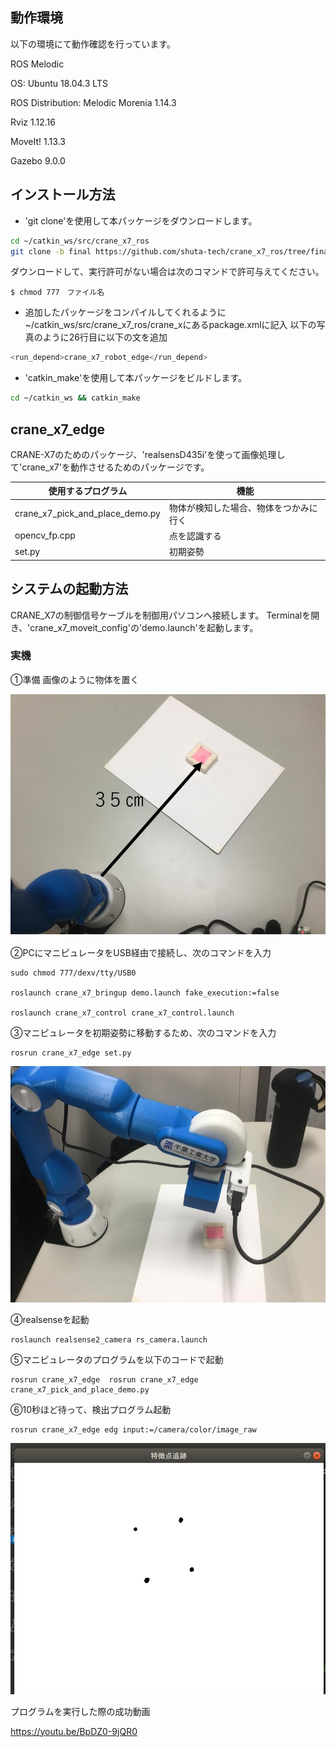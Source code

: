 ## 動作環境

以下の環境にて動作確認を行っています。

ROS Melodic

OS: Ubuntu 18.04.3 LTS

ROS Distribution: Melodic Morenia 1.14.3

Rviz 1.12.16

MoveIt! 1.13.3

Gazebo 9.0.0

## インストール方法

- 'git clone'を使用して本パッケージをダウンロードします。

```sh	
cd ~/catkin_ws/src/crane_x7_ros
git clone -b final https://github.com/shuta-tech/crane_x7_ros/tree/final/crane_x7_edge
```

ダウンロードして、実行許可がない場合は次のコマンドで許可与えてください。

	$ chmod 777　ファイル名

- 追加したパッケージをコンパイルしてくれるように~/catkin_ws/src/crane_x7_ros/crane_xにあるpackage.xmlに記入
  以下の写真のように26行目に以下の文を追加

```sh
<run_depend>crane_x7_robot_edge</run_depend>
```

- 'catkin_make'を使用して本パッケージをビルドします。

```sh
cd ~/catkin_ws && catkin_make
```

## crane_x7_edge

CRANE-X7のためのパッケージ、'realsensD435i'を使って画像処理して'crane_x7'を動作させるためのパッケージです。

| 使用するプログラム | 機能 |
----|----
| crane_x7_pick_and_place_demo.py | 物体が検知した場合、物体をつかみに行く |
| opencv_fp.cpp | 点を認識する |
| set.py | 初期姿勢 |

## システムの起動方法

CRANE_X7の制御信号ケーブルを制御用パソコンへ接続します。 Terminalを開き、'crane_x7_moveit_config'の'demo.launch'を起動します。

### 実機

①準備
画像のように物体を置く

![bringup](https://github.com/piropann/crane_x7_ros/blob/master/crane_x7_examples/srv/wef.png "bringup")

②PCにマニピュレータをUSB経由で接続し、次のコマンドを入力

	sudo chmod 777/dexv/tty/USB0

	roslaunch crane_x7_bringup demo.launch fake_execution:=false

	roslaunch crane_x7_control crane_x7_control.launch

➂マニピュレータを初期姿勢に移動するため、次のコマンドを入力

	rosrun crane_x7_edge set.py

![bringup](https://github.com/piropann/crane_x7_ros/blob/master/crane_x7_examples/srv/ima.jpg "bringup")

➃realsenseを起動

	roslaunch realsense2_camera rs_camera.launch

➄マニピュレータのプログラムを以下のコードで起動

	rosrun crane_x7_edge  rosrun crane_x7_edge crane_x7_pick_and_place_demo.py


➅10秒ほど待って、検出プログラム起動

	rosrun crane_x7_edge edg input:=/camera/color/image_raw

![bringup](https://github.com/piropann/crane_x7_ros/blob/master/crane_x7_examples/srv/123.png "bringup")

プログラムを実行した際の成功動画

https://youtu.be/BpDZ0-9jQR0